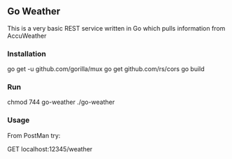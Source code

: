 ## Go Weather

This is a very basic REST service written in Go which pulls information from AccuWeather

### Installation

go get -u github.com/gorilla/mux
go get github.com/rs/cors
go build

### Run

chmod 744 go-weather
./go-weather

### Usage

From PostMan try:

GET localhost:12345/weather
